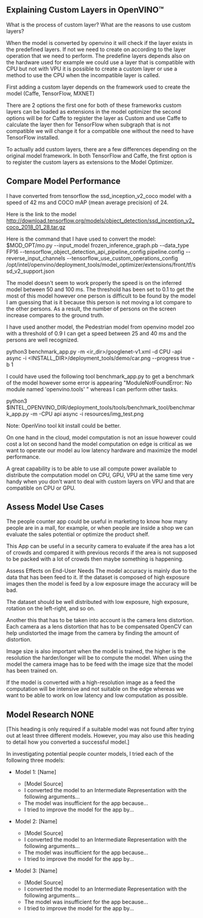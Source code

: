 ## Explaining Custom Layers in OpenVINO™
What is the process of custom layer? 
What are the reasons to use custom layers?

When the model is converted by openvino it will check if the layer exists in the predefined layers. If not we need to create on according to the layer operation that we need to perform. The predefine layers depends also on the hardware used for example we could use a layer that is compatible with CPU but not with VPU it is possible to create a custom layer or use a method to use the CPU when the incompatible layer is called.

First adding a custom layer depends on the framework used to create the model (Caffe, TensorFlow, MXNET)

There are 2 options the first one for both of these frameworks custom layers can be loaded as extensions in the model optimizer the second options will be for Caffe to register the layer as Custom and use Caffe to calculate the layer then for TensorFlow when subgraph that is not compatible we will change it for a compatible one without the need to have TensorFlow installed. 

To actually add custom layers, there are a few differences depending on the original model framework. In both TensorFlow and Caffe, the first option is to register the custom layers as extensions to the Model Optimizer.

## Compare Model Performance
I have converted from tensorflow the ssd_inception_v2_coco model with a speed of 42 ms and COCO mAP (mean average precision) of 24.

Here is the link to the model 
http://download.tensorflow.org/models/object_detection/ssd_inception_v2_coco_2018_01_28.tar.gz

Here is the command that I have used to convert the model:
$MOD_OPT/mo.py --input_model frozen_inference_graph.pb --data_type FP16 --tensorflow_object_detection_api_pipeline_config pipeline.config --reverse_input_channels --tensorflow_use_custom_operations_config /opt/intel/openvino/deployment_tools/model_optimizer/extensions/front/tf/ssd_v2_support.json

The model doesn't seem to work properly the speed is on the inferred model between 50 and 100 ms.  The threshold has been set to 0.1 to get the most of this model however one person is difficult to be found by the model I am guessing that is it because this person is not moving a lot compare to the other persons. As a result, the number of persons on the screen increase compares to the ground truth.

I have used another model, the Pedestrian model from openvino model zoo with a threshold of 0.9 I can get a speed between 25 and 40 ms and the persons are well recognized. 

python3 benchmark_app.py -m <ir_dir>/googlenet-v1.xml -d CPU -api async -i <INSTALL_DIR>/deployment_tools/demo/car.png --progress true -b 1

I could have used the following tool benchmark_app.py to get a benchmark of the model however some error is appearing "ModuleNotFoundError: No module named 'openvino.tools' " whereas I can perform other tasks.

python3 $INTEL_OPENVINO_DIR/deployment_tools/tools/benchmark_tool/benchmark_app.py -m -CPU api async -i resources/img_test.png

Note: OpenVino tool kit install could be better.

On one hand in the cloud, model computation is not an issue however could cost a lot on second hand the model computation on edge is critical as we want to operate our model au low latency hardware and maximize the model performance.  

A great capability is to be able to use all compute power available to distribute the computation model on CPU, GPU, VPU at the same time very handy when you don't want to deal with custom layers on VPU and that are compatible on CPU or GPU.


## Assess Model Use Cases
The people counter app could be useful in marketing to know how many people are in a mall, for example, or when people are inside a shop we can evaluate the sales potential or optimize the product shelf. 

This App can be useful in a security camera to evaluate if the area has a lot of crowds and compared it with previous records if the area is not supposed to be packed with a lot of crowds then maybe something is happening. 

Assess Effects on End-User Needs
The model accuracy is mainly due to the data that has been feed to it.
If the dataset is composed of high exposure images then the model is feed by a low exposure image the accuracy will be bad.

The dataset should be well distributed with low exposure, high exposure, rotation on the left-right, and so on.

Another this that has to be taken into account is the camera lens distortion. Each camera as a lens distortion that has to be compensated OpenCV can help undistorted the image from the camera by finding the amount of distortion.

Image size is also important when the model is trained, the higher is the resolution the harder/longer will be to compute the model. When using the model the camera image has to be feed with the image size that the model has been trained on.

If the model is converted with a high-resolution image as a feed the computation will be intensive and not suitable on the edge whereas we want to be able to work on low latency and low computation as possible.

 ## Model Research NONE

[This heading is only required if a suitable model was not found after trying out at least three
different models. However, you may also use this heading to detail how you converted 
a successful model.]

In investigating potential people counter models, I tried each of the following three models:

- Model 1: [Name]
  - [Model Source]
  - I converted the model to an Intermediate Representation with the following arguments...
  - The model was insufficient for the app because...
  - I tried to improve the model for the app by...
  
- Model 2: [Name]
  - [Model Source]
  - I converted the model to an Intermediate Representation with the following arguments...
  - The model was insufficient for the app because...
  - I tried to improve the model for the app by...

- Model 3: [Name]
  - [Model Source]
  - I converted the model to an Intermediate Representation with the following arguments...
  - The model was insufficient for the app because...
  - I tried to improve the model for the app by...
